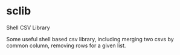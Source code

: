 # sclib
Shell CSV Library

Some useful shell based csv library, including merging two csvs by common column, removing rows for a given list.
